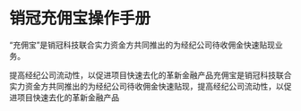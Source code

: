 # 销冠充佣宝操作手册

“充佣宝”是销冠科技联合实力资金方共同推出的为经纪公司待收佣金快速贴现业务。



提高经纪公司流动性，以促进项目快速去化的革新金融产品充佣宝是销冠科技联合实力资金方共同推出的为经纪公司待收佣金快速贴现，提高经纪公司流动性，以促进项目快速去化的革新金融产品





